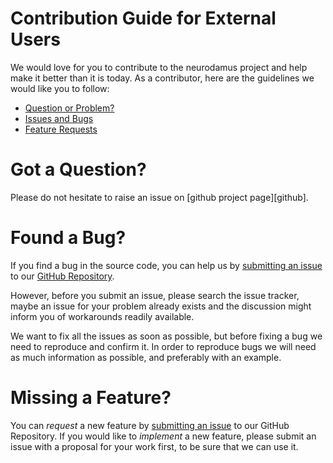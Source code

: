 # Contribution Guide for External Users

We would love for you to contribute to the neurodamus project and help make it better than it is today.
As a contributor, here are the guidelines we would like you to follow:

 - [Question or Problem?](#got-a-question)
 - [Issues and Bugs](#found-a-bug)
 - [Feature Requests](#missing-a-feature)

# Got a Question?

Please do not hesitate to raise an issue on [github project page][github].

# Found a Bug?

If you find a bug in the source code, you can help us by [submitting an issue](https://github.com/openbraininstitute/neurodamus/issues)
to our [GitHub Repository](https://github.com/openbraininstitute/neurodamus).

However, before you submit an issue, please search the issue tracker, maybe an issue for your problem
already exists and the discussion might inform you of workarounds readily available.

We want to fix all the issues as soon as possible, but before fixing a bug we need to reproduce
and confirm it. In order to reproduce bugs we will need as much information as possible, and
preferably with an example.

#  Missing a Feature?

You can *request* a new feature by [submitting an issue](https://github.com/openbraininstitute/neurodamus/issues) to our GitHub Repository.
If you would like to *implement* a new feature, please submit an issue with a proposal for your
work first, to be sure that we can use it.